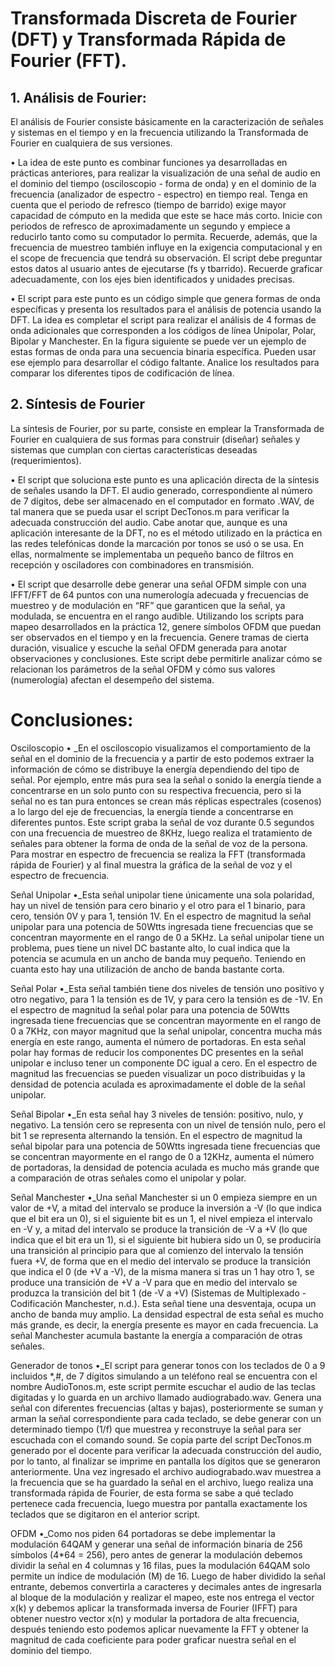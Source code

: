 # Transformada Discreta de Fourier (DFT) y Transformada Rápida de Fourier (FFT).


## 1. Análisis de Fourier:
El análisis de Fourier consiste básicamente en la caracterización de señales y sistemas en el tiempo y en la frecuencia utilizando la Transformada de Fourier en cualquiera de sus versiones. 

•	La idea de este punto es combinar funciones ya desarrolladas en prácticas anteriores, para realizar la visualización de una señal de audio en el dominio del tiempo (osciloscopio - forma de onda) y en el dominio de la frecuencia (analizador de espectro - espectro) en tiempo real. Tenga en cuenta que el periodo de refresco (tiempo de barrido) exige mayor capacidad de cómputo en la medida que este se hace más corto. Inicie con periodos de refresco de aproximadamente un segundo y empiece a reducirlo tanto como su computador lo permita. Recuerde, además, que la frecuencia de muestreo también influye en la exigencia computacional y en el scope de frecuencia que tendrá su observación. El script debe preguntar estos datos al usuario antes de ejecutarse (fs y tbarrido). Recuerde graficar adecuadamente, con los ejes bien identificados y unidades precisas.

•	El script para este punto es un código simple que genera formas de onda específicas y presenta los resultados para el análisis de potencia usando la DFT. La idea es completar el script para realizar el análisis de 4 formas de onda adicionales que corresponden a los códigos de línea Unipolar, Polar, Bipolar y Manchester. En la figura siguiente se puede ver un ejemplo de estas formas de onda para una secuencia binaria específica. Pueden usar ese ejemplo para desarrollar el código faltante. Analice los resultados para comparar los diferentes tipos de codificación de línea.


## 2. Síntesis de Fourier
La síntesis de Fourier, por su parte, consiste en emplear la Transformada de Fourier en cualquiera de sus formas para construir (diseñar) señales y sistemas que cumplan con ciertas características deseadas (requerimientos).

•	El script que soluciona este punto es una aplicación directa de la síntesis de señales usando la DFT. El audio generado, correspondiente al número de 7 dígitos, debe ser almacenado en el computador en formato .WAV, de tal manera que se pueda usar el script DecTonos.m para verificar la adecuada construcción del audio. Cabe anotar que, aunque es una aplicación interesante de la DFT, no es el método utilizado en la práctica en las redes telefónicas donde la marcación por tonos se usó o se usa. En ellas, normalmente se implementaba un pequeño banco de filtros en recepción y osciladores con combinadores en transmisión.

•	El script que desarrolle debe generar una señal OFDM simple con una IFFT/FFT de 64 puntos con una numerología adecuada y frecuencias de muestreo y de modulación en “RF” que garanticen que la señal, ya modulada, se encuentra en el rango audible. Utilizando los scripts para mapeo desarrollados en la práctica 12, genere símbolos OFDM que puedan ser observados en el tiempo y en la frecuencia. Genere tramas de cierta duración, visualice y escuche la señal OFDM generada para anotar observaciones y conclusiones. Este script debe permitirle analizar cómo se relacionan los parámetros de la señal OFDM y cómo sus valores (numerología) afectan el desempeño del sistema.


# Conclusiones: 

Osciloscopio
•	_En el osciloscopio visualizamos el comportamiento de la señal en el dominio de la frecuencia y a partir de esto podemos extraer la información de cómo se distribuye la energía dependiendo del tipo de señal. Por ejemplo, entre más pura sea la señal o sonido la energía tiende a concentrarse en un solo punto con su respectiva frecuencia, pero si la señal no es tan pura entonces se crean más réplicas espectrales (cosenos) a lo largo del eje de frecuencias, la energía tiende a concentrarse en diferentes puntos.
Este script graba la señal de voz durante 0.5 segundos con una frecuencia de muestreo de 8KHz, luego realiza el tratamiento de señales para obtener la forma de onda de la señal de voz de la persona. Para mostrar en espectro de frecuencia se realiza la FFT (transformada rápida de Fourier) y al final muestra la gráfica de la señal de voz y el espectro de frecuencia.

Señal Unipolar
•_Esta señal unipolar tiene únicamente una sola polaridad, hay un nivel de tensión para cero binario y el otro para el 1 binario, para cero, tensión 0V y para 1, tensión 1V. En el espectro de magnitud la señal unipolar para una potencia de 50Wtts ingresada tiene frecuencias que se concentran mayormente en el rango de 0 a 5KHz. La señal unipolar tiene un problema, pues tiene un nivel DC bastante alto, lo cual indica que la potencia se acumula en un ancho de banda muy pequeño. Teniendo en cuanta esto hay una utilización de ancho de banda bastante corta.

Señal Polar
•_Esta señal también tiene dos niveles de tensión uno positivo y otro negativo, para 1 la tensión es de 1V, y para cero la tensión es de -1V. En el espectro de magnitud la señal polar para una potencia de 50Wtts ingresada tiene frecuencias que se concentran mayormente en el rango de 0 a 7KHz, con mayor magnitud que la señal unipolar, concentra mucha más energía en este rango, aumenta el número de portadoras. En esta señal polar hay formas de reducir los componentes DC presentes en la señal unipolar e incluso tener un componente DC igual a cero. En el espectro de magnitud las frecuencias se pueden visualizar un poco distribuidas y la densidad de potencia aculada es aproximadamente el doble de la señal unipolar. 

Señal Bipolar
•_En esta señal hay 3 niveles de tensión: positivo, nulo, y negativo. La tensión cero se representa con un nivel de tensión nulo, pero el bit 1 se representa alternando la tensión. En el espectro de magnitud la señal bipolar para una potencia de 50Wtts ingresada tiene frecuencias que se concentran mayormente en el rango de 0 a 12KHz, aumenta el número de portadoras, la densidad de potencia aculada es mucho más grande que a comparación de otras señales como el unipolar y polar.

Señal Manchester
•_Una señal Manchester si un 0 empieza siempre en un valor de +V, a mitad del intervalo se produce la inversión a -V (lo que indica que el bit era un 0), si el siguiente bit es un 1, el nivel empieza el intervalo en -V y, a mitad del intervalo se produce la transición de -V a +V (lo que indica que el bit era un 1), si el siguiente bit hubiera sido un 0, se produciría una transición al principio para que al comienzo del intervalo la tensión fuera +V, de forma que en el medio del intervalo se produce la transición que indica el 0 (de +V a -V), de la misma manera si tras un 1 hay otro 1, se produce una transición de +V a -V para que en medio del intervalo se produzca la transición del bit 1 (de -V a +V) (Sistemas de Multiplexado - Codificación Manchester, n.d.). Esta señal tiene una desventaja, ocupa un ancho de banda muy amplio. La densidad espectral de esta señal es mucho más grande, es decir, la energía presente es mayor en cada frecuencia. La señal Manchester acumula bastante la energía a comparación de otras señales. 

Generador de tonos
•_El script para generar tonos con los teclados de 0 a 9 incluidos *,#, de 7 dígitos simulando a un teléfono real se encuentra con el nombre AudioTonos.m, este script permite escuchar el audio de las teclas digitadas y lo guarda en un archivo llamado audiograbado.wav. Genera una señal con diferentes frecuencias (altas y bajas), posteriormente se suman y arman la señal correspondiente para cada teclado, se debe generar con un determinado tiempo (1/f) que muestrea y reconstruye la señal para ser escuchada con el comando sound. Se copia parte del script DecTonos.m generado por el docente para verificar la adecuada construcción del audio, por lo tanto, al finalizar se imprime en pantalla los dígitos que se generaron anteriormente. Una vez ingresado el archivo audiograbado.wav muestrea a la frecuencia que se ha guardado la señal en el archivo, luego realiza una transformada rápida de Fourier, de esta forma se sabe a qué teclado pertenece cada frecuencia, luego muestra por pantalla exactamente los teclados que se digitaron en el anterior script.

OFDM
•_Como nos piden 64 portadoras se debe implementar la modulación 64QAM y generar una señal de información binaria de 256 símbolos (4*64 = 256), pero antes de generar la modulación debemos dividir la señal en 4 columnas y 16 filas, pues la modulación 64QAM solo permite un índice de modulación (M) de 16. Luego de haber dividido la señal entrante, debemos convertirla a caracteres y decimales antes de ingresarla al bloque de la modulación y realizar el mapeo, este nos entrega el vector x(k) y debemos aplicar la transformada inversa de Fourier (IFFT) para obtener nuestro vector x(n) y modular la portadora de alta frecuencia, después teniendo esto podemos aplicar nuevamente la FFT y obtener la magnitud de cada coeficiente para poder graficar nuestra señal en el dominio del tiempo. 
